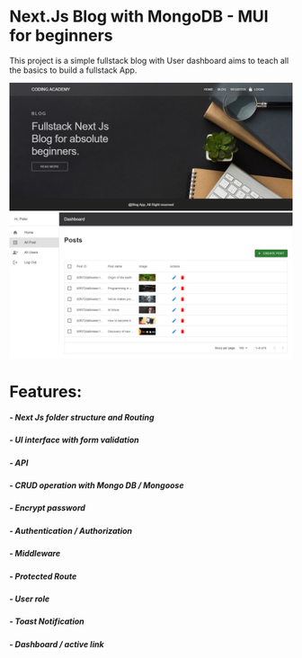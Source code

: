# Next.Js Blog with MongoDB - MUI for beginners
This project is a simple fullstack blog with User dashboard aims to teach all the basics to build a fullstack App.

![My Image](public/images/home.png)
![My Image](public/images/dashboard.png)

# Features:
##### - Next Js folder structure and Routing
##### - UI interface with form validation
##### - API
##### - CRUD operation  with Mongo DB / Mongoose
##### - Encrypt password
##### - Authentication / Authorization
##### - Middleware
##### - Protected Route
##### - User role
##### - Toast Notification
##### - Dashboard / active link













